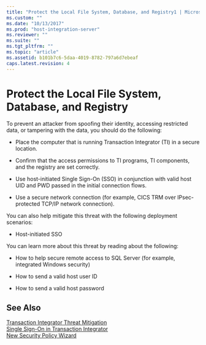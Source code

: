 ```yaml
---
title: "Protect the Local File System, Database, and Registry1 | Microsoft Docs"
ms.custom: ""
ms.date: "10/13/2017"
ms.prod: "host-integration-server"
ms.reviewer: ""
ms.suite: ""
ms.tgt_pltfrm: ""
ms.topic: "article"
ms.assetid: b101b7c6-5daa-4019-8782-797a6d7ebeaf
caps.latest.revision: 4
---
```

# Protect the Local File System, Database, and Registry
To prevent an attacker from spoofing their identity, accessing restricted data, or tampering with the data, you should do the following:  
  
-   Place the computer that is running Transaction Integrator (TI) in a secure location.  
  
-   Confirm that the access permissions to TI programs, TI components, and the registry are set correctly.  
  
-   Use host-initiated Single Sign-On (SSO) in conjunction with valid host UID and PWD passed in the initial connection flows.  
  
-   Use a secure network connection (for example, CICS TRM over IPsec-protected TCP/IP network connection).  
  
 You can also help mitigate this threat with the following deployment scenarios:  
  
-   Host-initiated SSO  
  
 You can learn more about this threat by reading about the following:  
  
-   How to help secure remote access to SQL Server (for example, integrated Windows security)  
  
-   How to send a valid host user ID  
  
-   How to send a valid host password  
  
## See Also  
 [Transaction Integrator Threat Mitigation](../core/transaction-integrator-threat-mitigation.md)   
 [Single Sign-On in Transaction Integrator](../core/single-sign-on-in-transaction-integrator.md)   
 [New Security Policy Wizard](../Topic/New%20Security%20Policy%20Wizard1.md)